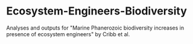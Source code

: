 # Ecosystem-Engineers-Biodiversity
Analyses and outputs for "Marine Phanerozoic biodiversity increases in presence of ecosystem engineers" by Cribb et al.
